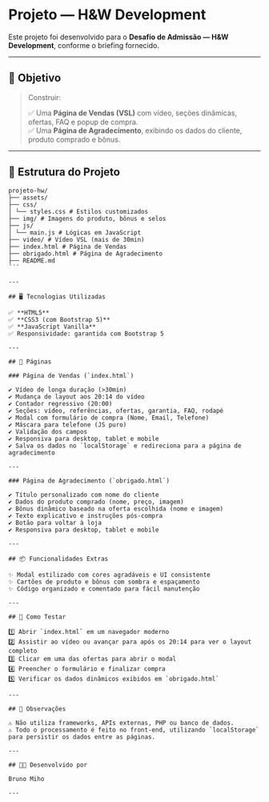 # Projeto — H&W Development

Este projeto foi desenvolvido para o **Desafio de Admissão — H&W Development**, conforme o briefing fornecido.

---

## 🎯 Objetivo

> Construir:
>
> ✅ Uma **Página de Vendas (VSL)** com vídeo, seções dinâmicas, ofertas, FAQ e popup de compra.  
> ✅ Uma **Página de Agradecimento**, exibindo os dados do cliente, produto comprado e bônus.

---

## 📂 Estrutura do Projeto

```text
projeto-hw/
├── assets/
├── css/
│ └── styles.css # Estilos customizados
├── img/ # Imagens do produto, bônus e selos
├── js/
│ └── main.js # Lógicas em JavaScript
├── video/ # Vídeo VSL (mais de 30min)
├── index.html # Página de Vendas
├── obrigado.html # Página de Agradecimento
├── README.md
´´´

---

## 🖥️ Tecnologias Utilizadas

✅ **HTML5**
✅ **CSS3 (com Bootstrap 5)**
✅ **JavaScript Vanilla**
✅ Responsividade: garantida com Bootstrap 5

---

## 📄 Páginas

### Página de Vendas (`index.html`)

✔ Vídeo de longa duração (>30min)
✔ Mudança de layout aos 20:14 do vídeo
✔ Contador regressivo (20:00)
✔ Seções: vídeo, referências, ofertas, garantia, FAQ, rodapé
✔ Modal com formulário de compra (Nome, Email, Telefone)
✔ Máscara para telefone (JS puro)
✔ Validação dos campos
✔ Responsiva para desktop, tablet e mobile
✔ Salva os dados no `localStorage` e redireciona para a página de agradecimento

---

### Página de Agradecimento (`obrigado.html`)

✔ Título personalizado com nome do cliente
✔ Dados do produto comprado (nome, preço, imagem)
✔ Bônus dinâmico baseado na oferta escolhida (nome e imagem)
✔ Texto explicativo e instruções pós-compra
✔ Botão para voltar à loja
✔ Responsiva para desktop, tablet e mobile

---

## 📦 Funcionalidades Extras

✨ Modal estilizado com cores agradáveis e UI consistente
✨ Cartões de produto e bônus com sombra e espaçamento
✨ Código organizado e comentado para fácil manutenção

---

## 🚀 Como Testar

1️⃣ Abrir `index.html` em um navegador moderno
2️⃣ Assistir ao vídeo ou avançar para após os 20:14 para ver o layout completo
3️⃣ Clicar em uma das ofertas para abrir o modal
4️⃣ Preencher o formulário e finalizar compra
5️⃣ Verificar os dados dinâmicos exibidos em `obrigado.html`

---

## 🔗 Observações

⚠ Não utiliza frameworks, APIs externas, PHP ou banco de dados.
⚠ Todo o processamento é feito no front-end, utilizando `localStorage` para persistir os dados entre as páginas.

---

## 👨‍💻 Desenvolvido por

Bruno Miho

---
```
